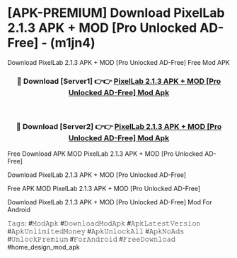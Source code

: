 # [APK-PREMIUM] Download PixelLab 2.1.3 APK + MOD [Pro Unlocked AD-Free] - (m1jn4)
Download PixelLab 2.1.3 APK + MOD [Pro Unlocked AD-Free] Free Mod APK

<div align="center">
<h3>🔴 Download [Server1] 👉👉 <a href="https://apk-comot.site?title=PixelLab_2.1.3_APK_+_MOD_[Pro_Unlocked_AD-Free]">PixelLab 2.1.3 APK + MOD [Pro Unlocked AD-Free] Mod Apk</a></h3><br>

<h3>🔴 Download [Server2] 👉👉 <a href="https://apk-comot.site?title=PixelLab_2.1.3_APK_+_MOD_[Pro_Unlocked_AD-Free]">PixelLab 2.1.3 APK + MOD [Pro Unlocked AD-Free] Mod Apk</a></h3>
</div>


Free Download APK MOD PixelLab 2.1.3 APK + MOD [Pro Unlocked AD-Free]

Download PixelLab 2.1.3 APK + MOD [Pro Unlocked AD-Free] 

Free APK MOD PixelLab 2.1.3 APK + MOD [Pro Unlocked AD-Free] 

Download PixelLab 2.1.3 APK + MOD [Pro Unlocked AD-Free] Mod For Android

𝚃𝚊𝚐𝚜: #𝙼𝚘𝚍𝙰𝚙𝚔 #𝙳𝚘𝚠𝚗𝚕𝚘𝚊𝚍𝙼𝚘𝚍𝙰𝚙𝚔 #𝙰𝚙𝚔𝙻𝚊𝚝𝚎𝚜𝚝𝚅𝚎𝚛𝚜𝚒𝚘𝚗 #𝙰𝚙𝚔𝚄𝚗𝚕𝚒𝚖𝚒𝚝𝚎𝚍𝙼𝚘𝚗𝚎𝚢 #𝙰𝚙𝚔𝚄𝚗𝚕𝚘𝚌𝚔𝙰𝚕𝚕 #𝙰𝚙𝚔𝙽𝚘𝙰𝚍𝚜 #𝚄𝚗𝚕𝚘𝚌𝚔𝙿𝚛𝚎𝚖𝚒𝚞𝚖 #𝙵𝚘𝚛𝙰𝚗𝚍𝚛𝚘𝚒𝚍 #𝙵𝚛𝚎𝚎𝙳𝚘𝚠𝚗𝚕𝚘𝚊𝚍 #home_design_mod_apk